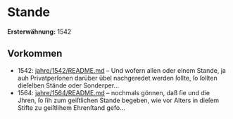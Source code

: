 # Stande

**Ersterwähnung:** 1542

## Vorkommen
- 1542: [jahre/1542/README.md](../jahre/1542/README.md) – Und wofern
allen oder einem Stande, ja auh Privatperſonen darüber
übel nachgeredet werden ſollte, ſo ſollten dieſelben Stände
oder Sonderper...
- 1564: [jahre/1564/README.md](../jahre/1564/README.md) – nochmals gönnen, daß ſie und die Jhren, ſo
ſih zum geiſtlichen Stande begeben, wie vor Alters in dieſem
Stifte zu geiſtlihem Ehrenſtand gefo...
